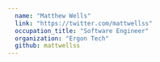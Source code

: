 ```yaml
---
  name: "Matthew Wells"
  link: "https://twitter.com/mattwellss"
  occupation_title: "Software Engineer"
  organization: "Ergon Tech"
  github: mattwellss
---
```

